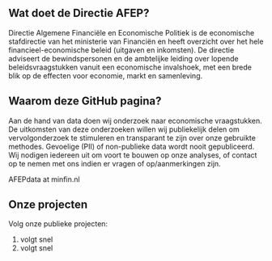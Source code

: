 
<!--

**Here are some ideas to get you started:**

🙋‍♀️ A short introduction - what is your organization all about?
🌈 Contribution guidelines - how can the community get involved?
👩‍💻 Useful resources - where can the community find your docs? Is there anything else the community should know?
🍿 Fun facts - what does your team eat for breakfast?
🧙 Remember, you can do mighty things with the power of [Markdown](https://docs.github.com/github/writing-on-github/getting-started-with-writing-and-formatting-on-github/basic-writing-and-formatting-syntax)
-->


## Wat doet de Directie AFEP?
Directie Algemene Financiële en Economische Politiek is de economische stafdirectie van het ministerie van Financiën en heeft overzicht over het hele financieel-economische beleid (uitgaven en inkomsten). De directie adviseert de bewindspersonen en de ambtelijke leiding over lopende beleidsvraagstukken vanuit een economische invalshoek, met een brede blik op de effecten voor economie, markt en samenleving.

## Waarom deze GitHub pagina?
Aan de hand van data doen wij onderzoek naar economische vraagstukken. De uitkomsten van deze onderzoeken willen wij publiekelijk delen om vervolgonderzoek te stimuleren en transparant te zijn over onze gebruikte methodes. Gevoelige (PII) of non-publieke data wordt nooit gepubliceerd. Wij nodigen iedereen uit om voort te bouwen op onze analyses, of contact op te nemen met ons indien er vragen of op/aanmerkingen zijn.

AFEPdata at minfin.nl



## Onze projecten

Volg onze publieke projecten:
1. volgt snel
2. volgt snel
